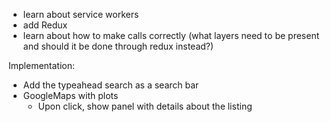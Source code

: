 - learn about service workers
- add Redux
- learn about how to make calls correctly (what layers need to be present and should it be done through redux instead?)

Implementation:
- Add the typeahead search as a search bar
- GoogleMaps with plots
  - Upon click, show panel with details about the listing
